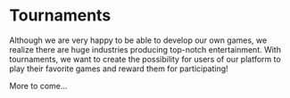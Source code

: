 # Tournaments

Although we are very happy to be able to develop our own games, we realize there are huge industries producing top-notch entertainment. With tournaments, we want to create the possibility for users of our platform to play their favorite games and reward them for participating!

More to come...

